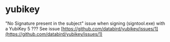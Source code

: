 # yubikey


"No Signature present in the subject" issue when signing (signtool.exe) with a YubiKey 5 ??? See issue [https://github.com/databird/yubikey/issues/1](https://github.com/databird/yubikey/issues/1)
